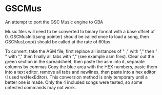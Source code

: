 # GSCMus
An attempt to port the GSC Music engine to GBA

Music files will need to be converted to binary format with a base offset of 0.
GSCMusInit(song pointer) should be called once to load a song, then GSCMusLoop() should be called at the rate of 60fps

To convert, take the ASM file, first replace all instances of " ," with "," then " " with "," then finally all tabs with "," (see example asm files).
Clear out the green section in the spreadsheet, then paste the asm into it, separate columns by commas
Copy the blue area with the HEX numbers, paste them into a text editor, remove all tabs and newlines, then paste into a hex editor (I used wxHexEditor).
This conversion method is only temporary until a better one is made. Only the 4 included songs were tested, so some untested commands may not work.
